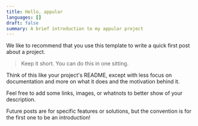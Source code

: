 ```yaml
---
title: Hello, appular
languages: []
draft: false
summary: A brief introduction to my appular project
---
```


We like to recommend that you use this template to write a quick first post about a project.

> Keep it short. You can do this in one sitting.

Think of this like your project's README, except with less focus on documentation and more on what it does and the motivation behind it.

Feel free to add some links, images, or whatnots to better show of your description.

Future posts are for specific features or solutions, but the convention is for the first one to be an introduction!